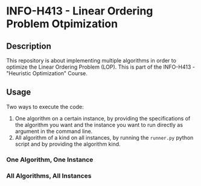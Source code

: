 # INFO-H413 - Linear Ordering Problem Otpimization

## Description
This repository is about implementing multiple algorithms in order to optimize
the Linear Ordering Problem (LOP). This is part of the INFO-H413 - "Heuristic Optimization" Course.


## Usage

Two ways to execute the code:
1) One algorithm on a certain instance, by providing the specifications of the algorithm you want and the
instance you want to run directly as argument in the command line.
2) All algorithm of a kind on all instances, by running the `runner.py` python script and by providing the algorithm kind.


### One Algorithm, One Instance



### All Algorithms, All Instances


